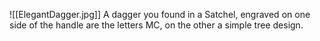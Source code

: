 ![[ElegantDagger.jpg]]
A dagger you found in a Satchel, engraved on one side of the handle are the letters MC, on the other a simple tree design.